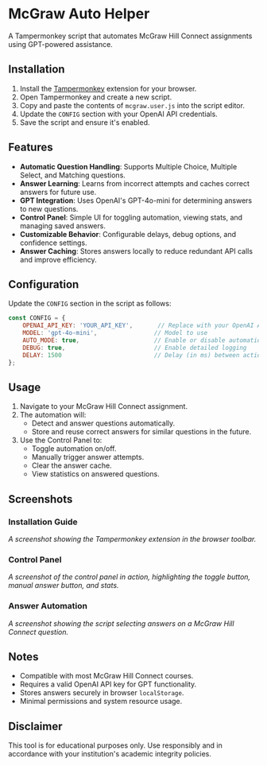 # McGraw Auto Helper

A Tampermonkey script that automates McGraw Hill Connect assignments using GPT-powered assistance.

## Installation

1. Install the [Tampermonkey](https://www.tampermonkey.net/) extension for your browser.
2. Open Tampermonkey and create a new script.
3. Copy and paste the contents of `mcgraw.user.js` into the script editor.
4. Update the `CONFIG` section with your OpenAI API credentials.
5. Save the script and ensure it's enabled.

## Features

- **Automatic Question Handling**: Supports Multiple Choice, Multiple Select, and Matching questions.
- **Answer Learning**: Learns from incorrect attempts and caches correct answers for future use.
- **GPT Integration**: Uses OpenAI's GPT-4o-mini for determining answers to new questions.
- **Control Panel**: Simple UI for toggling automation, viewing stats, and managing saved answers.
- **Customizable Behavior**: Configurable delays, debug options, and confidence settings.
- **Answer Caching**: Stores answers locally to reduce redundant API calls and improve efficiency.

## Configuration

Update the `CONFIG` section in the script as follows:
```javascript
const CONFIG = {
    OPENAI_API_KEY: 'YOUR_API_KEY',       // Replace with your OpenAI API key
    MODEL: 'gpt-4o-mini',                // Model to use
    AUTO_MODE: true,                     // Enable or disable automation by default
    DEBUG: true,                         // Enable detailed logging
    DELAY: 1500                          // Delay (in ms) between actions
};
```

## Usage

1. Navigate to your McGraw Hill Connect assignment.
2. The automation will:
   - Detect and answer questions automatically.
   - Store and reuse correct answers for similar questions in the future.
3. Use the Control Panel to:
   - Toggle automation on/off.
   - Manually trigger answer attempts.
   - Clear the answer cache.
   - View statistics on answered questions.

## Screenshots

### Installation Guide
_A screenshot showing the Tampermonkey extension in the browser toolbar._

### Control Panel
_A screenshot of the control panel in action, highlighting the toggle button, manual answer button, and stats._

### Answer Automation
_A screenshot showing the script selecting answers on a McGraw Hill Connect question._

## Notes

- Compatible with most McGraw Hill Connect courses.
- Requires a valid OpenAI API key for GPT functionality.
- Stores answers securely in browser `localStorage`.
- Minimal permissions and system resource usage.

## Disclaimer

This tool is for educational purposes only. Use responsibly and in accordance with your institution's academic integrity policies.
